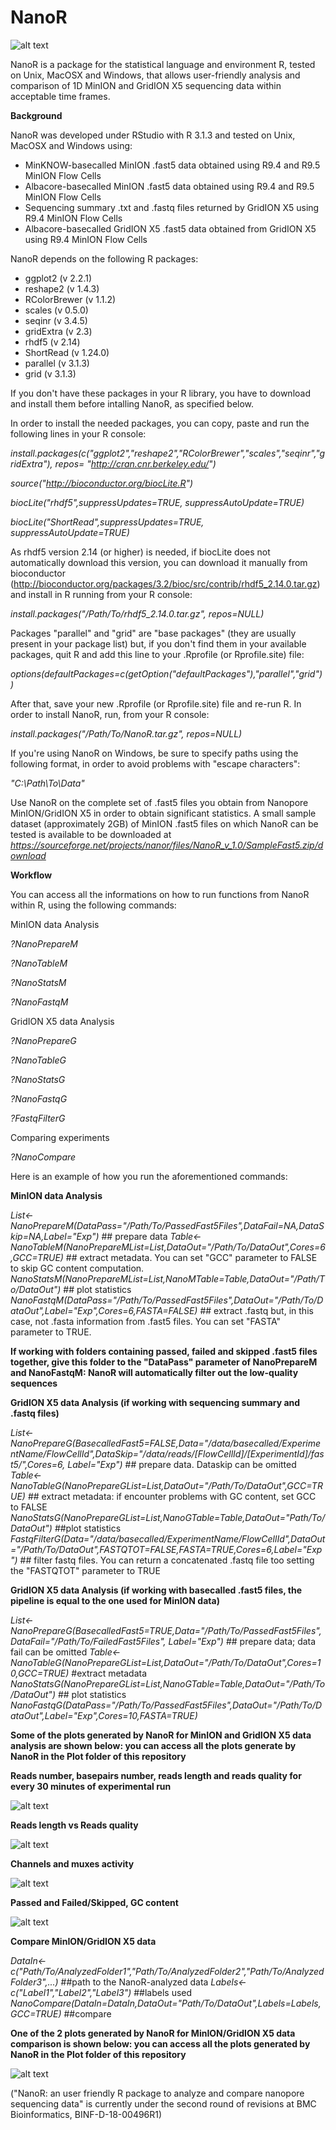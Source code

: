 # NanoR

![alt text](NanoR.png)

NanoR is a package for the statistical language and environment R, tested on Unix, MacOSX and Windows, that allows user-friendly analysis and comparison of 1D MinION and GridION X5 sequencing data within acceptable time frames.

**Background**

NanoR was developed under RStudio with R 3.1.3 and tested on Unix, MacOSX and Windows using:

- MinKNOW-basecalled MinION .fast5 data obtained using R9.4 and R9.5 MinION Flow Cells
- Albacore-basecalled MinION .fast5 data obtained using R9.4 and R9.5 MinION Flow Cells
- Sequencing summary .txt and .fastq files returned by GridION X5 using R9.4 MinION Flow Cells
- Albacore-basecalled GridION X5 .fast5 data obtained from GridION X5 using R9.4 MinION Flow Cells

NanoR depends on the following R packages:

- ggplot2 (v 2.2.1)
- reshape2 (v 1.4.3)
- RColorBrewer (v 1.1.2)
- scales (v 0.5.0)
- seqinr (v 3.4.5)
- gridExtra (v 2.3)
- rhdf5 (v 2.14)
- ShortRead (v 1.24.0)
- parallel (v 3.1.3)
- grid (v 3.1.3)

If you don't have these packages in your R library, you have to download and install them before intalling NanoR, as specified below.


In order to install the needed packages, you can copy, paste and run the following lines in your R console:

 _install.packages(c("ggplot2","reshape2","RColorBrewer","scales","seqinr","gridExtra"), repos= "http://cran.cnr.berkeley.edu/")_
 
_source("http://bioconductor.org/biocLite.R")_

_biocLite("rhdf5",suppressUpdates=TRUE, suppressAutoUpdate=TRUE)_

_biocLite("ShortRead",suppressUpdates=TRUE, suppressAutoUpdate=TRUE)_

As rhdf5 version 2.14 (or higher) is needed, if biocLite does not automatically download this version, you can download it manually from bioconductor (http://bioconductor.org/packages/3.2/bioc/src/contrib/rhdf5_2.14.0.tar.gz) and install in R running from your R console:

_install.packages("/Path/To/rhdf5_2.14.0.tar.gz", repos=NULL)_

Packages "parallel" and "grid" are "base packages" (they are usually present in your package list) but, if you don't find them in your available packages, quit R and add this line to your .Rprofile (or Rprofile.site) file:

_options(defaultPackages=c(getOption("defaultPackages"),"parallel","grid"))_

After that, save your new .Rprofile (or Rprofile.site) file and re-run R.
In order to install NanoR, run, from your R console:

_install.packages("/Path/To/NanoR.tar.gz", repos=NULL)_

If you're using NanoR on Windows, be sure to specify paths using the following format, in order to avoid problems with "escape characters":

_"C:\\Path\\To\\Data"_

Use NanoR on the complete set of .fast5 files you obtain from Nanopore MinION/GridION X5 in order to obtain significant statistics. A small sample dataset (approximately 2GB) of MinION .fast5 files on which NanoR can be tested is available to be downloaded at _https://sourceforge.net/projects/nanor/files/NanoR_v_1.0/SampleFast5.zip/download_


**Workflow**

You can access all the informations on how to run functions from NanoR within R, using the following commands:

MinION data Analysis

_?NanoPrepareM_

_?NanoTableM_

_?NanoStatsM_

_?NanoFastqM_


GridION X5 data Analysis

_?NanoPrepareG_

_?NanoTableG_

_?NanoStatsG_

_?NanoFastqG_

_?FastqFilterG_

Comparing experiments

_?NanoCompare_

Here is an example of how you run the aforementioned commands:

**MinION data Analysis**

_List<-NanoPrepareM(DataPass="/Path/To/PassedFast5Files",DataFail=NA,DataSkip=NA,Label="Exp")_ ## prepare data
_Table<-NanoTableM(NanoPrepareMList=List,DataOut="/Path/To/DataOut",Cores=6,GCC=TRUE)_ ## extract metadata. You can set "GCC" parameter to FALSE to skip GC content computation.
_NanoStatsM(NanoPrepareMList=List,NanoMTable=Table,DataOut="/Path/To/DataOut")_ ## plot statistics
_NanoFastqM(DataPass="/Path/To/PassedFast5Files",DataOut="/Path/To/DataOut",Label="Exp",Cores=6,FASTA=FALSE)_ ## extract .fastq but, in this case, not .fasta information from .fast5 files. You can set "FASTA" parameter to TRUE.

**If working with folders containing passed, failed and skipped .fast5 files together, give this folder to the "DataPass" parameter of NanoPrepareM and NanoFastqM: NanoR will automatically filter out the low-quality sequences**

**GridION X5 data Analysis (if working with sequencing summary and .fastq files)**

_List<-NanoPrepareG(BasecalledFast5=FALSE,Data="/data/basecalled/ExperimentName/FlowCellId",DataSkip="/data/reads/[FlowCellId]/[ExperimentId]/fast5/",Cores=6, Label="Exp")_ ## prepare data. Dataskip can be omitted
_Table<-NanoTableG(NanoPrepareGList=List,DataOut="/Path/To/DataOut",GCC=TRUE)_ ## extract metadata: if encounter problems with GC content, set GCC to FALSE
_NanoStatsG(NanoPrepareGList=List,NanoGTable=Table,DataOut="Path/To/DataOut")_ ##plot statistics
_FastqFilterG(Data="/data/basecalled/ExperimentName/FlowCellId",DataOut="/Path/To/DataOut",FASTQTOT=FALSE,FASTA=TRUE,Cores=6,Label="Exp")_ ## filter fastq files. You can return a concatenated .fastq file too setting the "FASTQTOT" parameter to TRUE

**GridION X5 data Analysis (if working with basecalled .fast5 files, the pipeline is equal to the one used for MinION data)**

_List<-NanoPrepareG(BasecalledFast5=TRUE,Data="/Path/To/PassedFast5Files",DataFail="/Path/To/FailedFast5Files", Label="Exp")_ ## prepare data; data fail can be omitted
_Table<-NanoTableG(NanoPrepareGList=List,DataOut="/Path/To/DataOut",Cores=10,GCC=TRUE)_ #extract metadata
_NanoStatsG(NanoPrepareGList=List,NanoGTable=Table,DataOut="/Path/To/DataOut")_ ## plot statistics
_NanoFastqG(DataPass="/Path/To/PassedFast5Files",DataOut="/Path/To/DataOut",Label="Exp",Cores=10,FASTA=TRUE)_
 

**Some of the plots generated by NanoR for MinION and GridION X5 data analysis are shown below: you can access all the plots generate by NanoR in the Plot folder of this repository**

**Reads number, basepairs number, reads length and reads quality for every 30 minutes of experimental run**

![alt text](Plots/RBLQ.png)

**Reads length vs Reads quality**

![alt text](Plots/LvsQ.png)

**Channels and muxes activity**

![alt text](Plots/Activity.png)

**Passed and Failed/Skipped, GC content**

![alt text](Plots/PFGC.png)


**Compare MinION/GridION X5 data**

_DataIn<-c("Path/To/AnalyzedFolder1","Path/To/AnalyzedFolder2","Path/To/AnalyzedFolder3",...)_ ##path to the NanoR-analyzed data
_Labels<-c("Label1","Label2","Label3")_ ##labels used
_NanoCompare(DataIn=DataIn,DataOut="Path/To/DataOut",Labels=Labels,GCC=TRUE)_ ##compare

**One of the 2 plots generated by NanoR for MinION/GridION X5 data comparison is shown below: you can access all the plots generated by NanoR in the Plot folder of this repository**

![alt text](Plots/Violins.png)


("NanoR: an user friendly R package to analyze and compare nanopore sequencing data" is currently under the second round of revisions at BMC Bioinformatics, BINF-D-18-00496R1)
